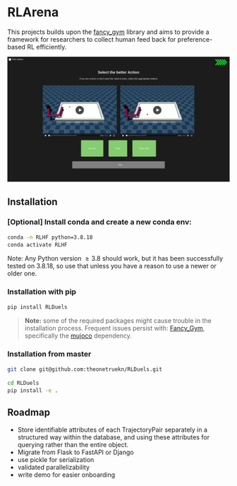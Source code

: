 # RLArena

This projects builds upon the [fancy_gym](https://github.com/ALRhub/fancy_gym) library and aims to provide a framework for researchers to collect human feed back for preference-based RL efficiently.

![demo](demo.png)

## Installation

### \[Optional\] Install conda and create a new conda env:
```bash
conda -n RLHF python=3.8.18
conda activate RLHF
```
Note: Any Python version $\geq 3.8$ should work, but it has been successfully tested on $3.8.18$, so use that unless you have a reason to use a newer or older one.

### Installation with pip
```bash
pip install RLDuels
```

> **Note:**
> some of the required packages might cause trouble in the installation process. Frequent issues persist with: [Fancy_Gym](https://github.com/ALRhub/fancy_gym/), specifically the [mujoco](https://github.com/openai/mujoco-py) dependency.
### Installation from master
```bash
git clone git@github.com:theonetruekn/RLDuels.git
```
```bash
cd RLDuels
pip install -e .
```

## Roadmap
- Store identifiable attributes of each TrajectoryPair separately in a structured way within the database, and using these attributes for querying rather than the entire object.
- Migrate from Flask to FastAPI or Django
- use pickle for serialization
- validated parallelizability
- write demo for easier onboarding
